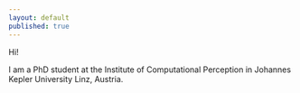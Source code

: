 ```yaml
---
layout: default
published: true
---
```

Hi!

I am a PhD student at the Institute of Computational Perception in Johannes Kepler University Linz, Austria.
